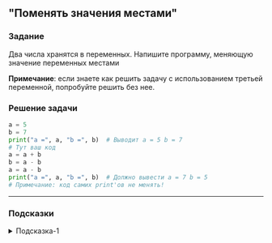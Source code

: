 ## "Поменять значения местами"

### Задание

Два числа хранятся в переменных. Напишите программу, меняющую значение переменных местами

**Примечание**: если знаете как решить задачу с использованием третьей переменной, попробуйте решить без нее.

### Решение задачи

```python
a = 5
b = 7
print("a =", a, "b =", b)  # Выводит a = 5 b = 7
# Тут ваш код
a = a + b
b = a - b
a = a - b
print("a =", a, "b =", b)  # Должно вывести a = 7 b = 5
# Примечание: код самих print'ов не менять!
```

---

### Подсказки

<details>
<summary>Подсказка-1</summary>
Сначала решите задачу, используя дополнительную переменную. 
Затем попробуйте решить задачу, без использование третьей переменной.
</details>
